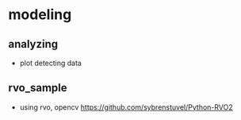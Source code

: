 # modeling
## analyzing
- plot detecting data

## rvo_sample
- using rvo, opencv
https://github.com/sybrenstuvel/Python-RVO2
